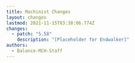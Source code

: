 ```yaml
---
title: Machinist Changes
layout: changes
lastmod: 2021-11-15T03:38:06.774Z
changes:
  - patch: "5.58"
    description: "[Placeholder for Endwalker]"
authors:
  - Balance-MCH-Staff
---
```

